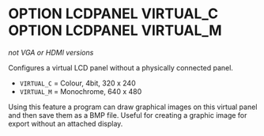 # OPTION LCDPANEL VIRTUAL_C <br> OPTION LCDPANEL VIRTUAL_M

*not VGA or HDMI versions*

Configures a virtual LCD panel without a physically connected panel.

* `VIRTUAL_C` = Colour, 4bit, 320 x 240
* `VIRTUAL_M` = Monochrome, 640 x 480

Using this feature a program can draw graphical images on this virtual panel and then save them as a BMP file. Useful for creating a graphic image for export without an attached display.

